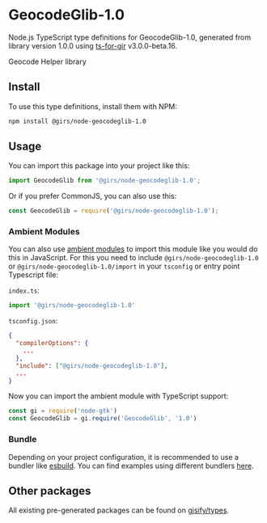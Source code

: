 
# GeocodeGlib-1.0

Node.js TypeScript type definitions for GeocodeGlib-1.0, generated from library version 1.0.0 using [ts-for-gir](https://github.com/gjsify/ts-for-gir) v3.0.0-beta.16.

Geocode Helper library

## Install

To use this type definitions, install them with NPM:
```bash
npm install @girs/node-geocodeglib-1.0
```

## Usage

You can import this package into your project like this:
```ts
import GeocodeGlib from '@girs/node-geocodeglib-1.0';
```

Or if you prefer CommonJS, you can also use this:
```ts
const GeocodeGlib = require('@girs/node-geocodeglib-1.0');
```

### Ambient Modules

You can also use [ambient modules](https://github.com/gjsify/ts-for-gir/tree/main/packages/cli#ambient-modules) to import this module like you would do this in JavaScript.
For this you need to include `@girs/node-geocodeglib-1.0` or `@girs/node-geocodeglib-1.0/import` in your `tsconfig` or entry point Typescript file:

`index.ts`:
```ts
import '@girs/node-geocodeglib-1.0'
```

`tsconfig.json`:
```json
{
  "compilerOptions": {
    ...
  },
  "include": ["@girs/node-geocodeglib-1.0"],
  ...
}
```

Now you can import the ambient module with TypeScript support: 

```ts
const gi = require('node-gtk')
const GeocodeGlib = gi.require('GeocodeGlib', '1.0')
```


### Bundle

Depending on your project configuration, it is recommended to use a bundler like [esbuild](https://esbuild.github.io/). You can find examples using different bundlers [here](https://github.com/gjsify/ts-for-gir/tree/main/examples).

## Other packages

All existing pre-generated packages can be found on [gjsify/types](https://github.com/gjsify/types).


